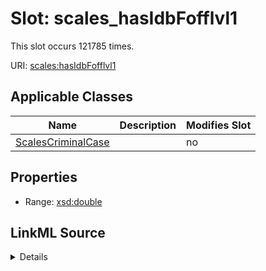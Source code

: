 

# Slot: scales_hasIdbFofflvl1




This slot occurs 121785 times.


URI: [scales:hasIdbFofflvl1](http://schemas.scales-okn.org/rdf/scales#hasIdbFofflvl1)



<!-- no inheritance hierarchy -->





## Applicable Classes

| Name | Description | Modifies Slot |
| --- | --- | --- |
| [ScalesCriminalCase](../classes/ScalesCriminalCase.md) |  |  no  |







## Properties

* Range: [xsd:double](http://www.w3.org/2001/XMLSchema#double)







## LinkML Source

<details>

```yaml
name: scales_hasIdbFofflvl1
from_schema: okns:scales-kg
rank: 1000
slot_uri: scales:hasIdbFofflvl1
alias: scales_hasIdbFofflvl1
domain_of:
- scales_CriminalCase
range: double

```
</details>